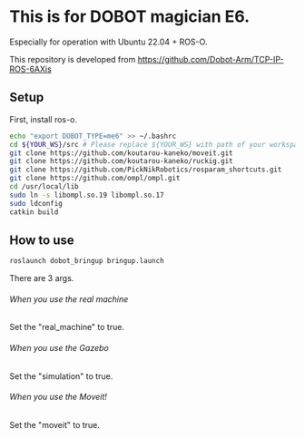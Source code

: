# This is for DOBOT magician E6.
Especially for operation with Ubuntu 22.04 + ROS-O.

This repository is developed from https://github.com/Dobot-Arm/TCP-IP-ROS-6AXis

## Setup

First, install ros-o.

```bash
echo "export DOBOT_TYPE=me6" >> ~/.bashrc
cd ${YOUR_WS}/src # Please replace ${YOUR_WS} with path of your workspace
git clone https://github.com/koutarou-kaneko/moveit.git
git clone https://github.com/koutarou-kaneko/ruckig.git
git clone https://github.com/PickNikRobotics/rosparam_shortcuts.git
git clone https://github.com/ompl/ompl.git
cd /usr/local/lib
sudo ln -s libompl.so.19 libompl.so.17
sudo ldconfig
catkin build
```

## How to use
```bash
roslaunch dobot_bringup bringup.launch
```
There are 3 args.

###### When you use the real machine
Set the "real_machine" to true.

###### When you use the Gazebo
Set the "simulation" to true.

###### When you use the Moveit!
Set the "moveit" to true.

